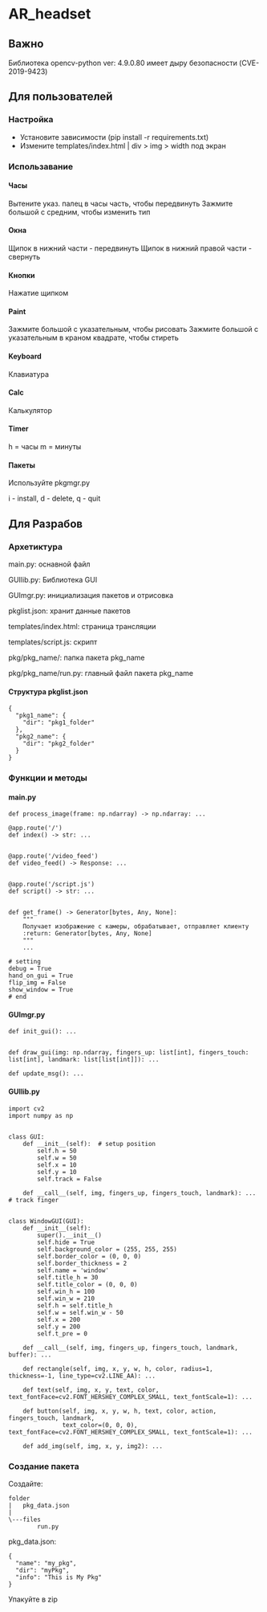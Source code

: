 # AR_headset
## Важно
Библиотека opencv-python ver: 4.9.0.80 имеет дыру безопасности (CVE-2019-9423)
## Для пользователей
### Настройка
- Установите зависимости (pip install -r requirements.txt)
- Измените templates/index.html | div > img > width под экран

### Использавание
#### Часы
Вытените указ. палец в часы часть, чтобы передвинуть
Зажмите большой с средним, чтобы изменить тип

#### Окна
Щипок в нижний части - передвинуть
Щипок в нижний правой части - свернуть

#### Кнопки
Нажатие щипком

#### Paint
Зажмите большой с указательным, чтобы рисовать
Зажмите большой с указательным в краном квадрате, чтобы стиреть

#### Keyboard
Клавиатура

#### Calc
Калькулятор

#### Timer
h = часы
m = минуты

#### Пакеты
Используйте pkgmgr.py

i - install, d - delete, q - quit

## Для Разрабов
### Архетиктура
main.py: оснавной файл

GUIlib.py: Библиотека GUI

GUImgr.py: инициализация пакетов и отрисовка

pkglist.json: хранит данные пакетов

templates/index.html: страница трансляции

templates/script.js: скрипт

pkg/pkg_name/: папка пакета pkg_name

pkg/pkg_name/run.py: главный файл пакета pkg_name

#### Структура pkglist.json
```
{
  "pkg1_name": {
    "dir": "pkg1_folder"
  },
  "pkg2_name": {
    "dir": "pkg2_folder"
  }
}
```

### Функции  и методы
#### main.py
```
def process_image(frame: np.ndarray) -> np.ndarray: ...

@app.route('/')
def index() -> str: ...


@app.route('/video_feed')
def video_feed() -> Response: ...


@app.route('/script.js')
def script() -> str: ...


def get_frame() -> Generator[bytes, Any, None]:
    """
    Получает изображение с камеры, обрабатывает, отправляет клиенту
    :return: Generator[bytes, Any, None]
    """
    ...

# setting
debug = True
hand_on_gui = True
flip_img = False
show_window = True
# end

```
#### GUImgr.py
```
def init_gui(): ...


def draw_gui(img: np.ndarray, fingers_up: list[int], fingers_touch: list[int], landmark: list[list[int]]): ...

def update_msg(): ...
```
#### GUIlib.py
```
import cv2
import numpy as np


class GUI:
    def __init__(self):  # setup position
        self.h = 50
        self.w = 50
        self.x = 10
        self.y = 10
        self.track = False

    def __call__(self, img, fingers_up, fingers_touch, landmark): ...  # track finger


class WindowGUI(GUI):
    def __init__(self):
        super().__init__()
        self.hide = True
        self.background_color = (255, 255, 255)
        self.border_color = (0, 0, 0)
        self.border_thickness = 2
        self.name = 'window'
        self.title_h = 30
        self.title_color = (0, 0, 0)
        self.win_h = 100
        self.win_w = 210
        self.h = self.title_h
        self.w = self.win_w - 50
        self.x = 200
        self.y = 200
        self.t_pre = 0

    def __call__(self, img, fingers_up, fingers_touch, landmark, buffer): ...

    def rectangle(self, img, x, y, w, h, color, radius=1, thickness=-1, line_type=cv2.LINE_AA): ...

    def text(self, img, x, y, text, color, text_fontFace=cv2.FONT_HERSHEY_COMPLEX_SMALL, text_fontScale=1): ...

    def button(self, img, x, y, w, h, text, color, action, fingers_touch, landmark,
               text_color=(0, 0, 0), text_fontFace=cv2.FONT_HERSHEY_COMPLEX_SMALL, text_fontScale=1): ...

    def add_img(self, img, x, y, img2): ...

```

### Создание пакета
Создайте:

```
folder
|   pkg_data.json
|
\---files
        run.py
```

pkg_data.json:
```
{
  "name": "my_pkg",
  "dir": "myPkg",
  "info": "This is My Pkg"
}
```
Упакуйте в zip
